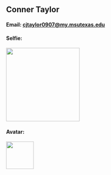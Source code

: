 ## Conner Taylor

#### Email: cjtaylor0907@my.msutexas.edu

#### Selfie: 

<img src="https://cdn.discordapp.com/attachments/799841509326979085/1410246211713237044/image0.jpg?ex=68b051a1&is=68af0021&hm=10ba7e8f55b742a6931437602a032becee6af2ba8a785de9ee644058f558eac2&" width="200">

#### Avatar:

<img src="https://cdn.discordapp.com/attachments/799841509326979085/1410246211713237044/image0.jpg?ex=68b051a1&is=68af0021&hm=10ba7e8f55b742a6931437602a032becee6af2ba8a785de9ee644058f558eac2&" width="75">

